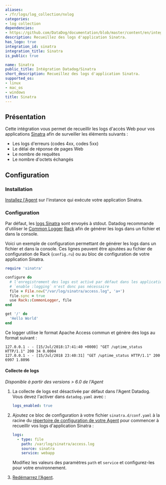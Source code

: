 ```yaml
---
aliases:
- /fr/logs/log_collection/nxlog
categories:
- log collection
dependencies:
- https://github.com/DataDog/documentation/blob/master/content/en/integrations/sinatra.md
description: Recueillez des logs d'application Sinatra.
has_logo: true
integration_id: sinatra
integration_title: Sinatra
is_public: true

name: Sinatra
public_title: Intégration Datadog/Sinatra
short_description: Recueillez des logs d'application Sinatra.
supported_os:
- linux
- mac_os
- windows
title: Sinatra
---
```


## Présentation

Cette intégration vous permet de recueillir les logs d'accès Web pour vos applications [Sinatra][1] afin de surveiller les éléments suivants :

- Les logs d'erreurs (codes 4xx, codes 5xx)
- Le délai de réponse de pages Web
- Le nombre de requêtes
- Le nombre d'octets échangés

## Configuration

### Installation

[Installez l'Agent][2] sur l'instance qui exécute votre application Sinatra.

### Configuration

Par défaut, les [logs Sinatra][3] sont envoyés à stdout. Datadog recommande d'utiliser le [Common Logger][5] [Rack][4] afin de générer les logs dans un fichier et dans la console.

Voici un exemple de configuration permettant de générer les logs dans un fichier et dans la console. Ces lignes peuvent être ajoutées au fichier de configuration de Rack (`config.ru`) ou au bloc de configuration de votre application Sinatra.

```ruby
require 'sinatra'

configure do
  # l'enregistrement des logs est activé par défaut dans les applications classiques,
  # `enable :logging` n'est donc pas nécessaire
  file = File.new("/var/log/sinatra/access.log", 'a+')
  file.sync = true
  use Rack::CommonLogger, file
end

get '/' do
  'Hello World'
end
```

Ce logger utilise le format Apache Access commun et génère des logs au format suivant :

```text
127.0.0.1 - - [15/Jul/2018:17:41:40 +0000] "GET /uptime_status HTTP/1.1" 200 34 0.0004
127.0.0.1 - - [15/Jul/2018 23:40:31] "GET /uptime_status HTTP/1.1" 200 6997 1.8096
```

#### Collecte de logs

_Disponible à partir des versions > 6.0 de l'Agent_

1. La collecte de logs est désactivée par défaut dans l'Agent Datadog. Vous devez l'activer dans `datadog.yaml` avec :

    ```yaml
    logs_enabled: true
    ```

2. Ajoutez ce bloc de configuration à votre fichier `sinatra.d/conf.yaml` à la racine du [répertoire de configuration de votre Agent][6] pour commencer à recueillir vos logs d'application Sinatra :

    ```yaml
    logs:
      - type: file
        path: /var/log/sinatra/access.log
        source: sinatra
        service: webapp
    ```

      Modifiez les valeurs des paramètres `path` et `service` et configurez-les pour votre environnement.

3. [Redémarrez l'Agent][7].

[1]: http://sinatrarb.com
[2]: https://app.datadoghq.com/account/settings#agent
[3]: http://sinatrarb.com/intro.html#Logging
[4]: http://rack.github.io
[5]: https://www.rubydoc.info/github/rack/rack/Rack/CommonLogger
[6]: /fr/agent/guide/agent-configuration-files/#agent-configuration-directory
[7]: /fr/agent/guide/agent-commands/#restart-the-agent
